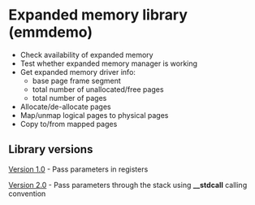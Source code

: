 # Expanded memory library (emmdemo)

- Check availability of expanded memory
- Test whether expanded memory manager is working
- Get expanded memory driver info:
  - base page frame segment
  - total number of unallocated/free pages
  - total number of pages
- Allocate/de-allocate pages
- Map/unmap logical pages to physical pages
- Copy to/from mapped pages

## Library versions

[Version 1.0](v1) - Pass parameters in registers

[Version 2.0](v2) - Pass parameters through the stack using **__stdcall** calling convention